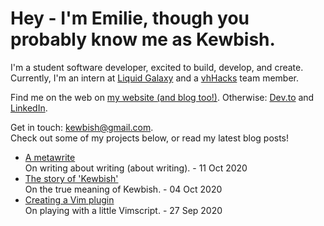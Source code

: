 # Hey - I'm Emilie, though you probably know me as Kewbish. 
I'm a student software developer, excited to build, develop, and create. Currently, I'm an intern at [Liquid Galaxy](https://liquidgalaxy.eu) and a [vhHacks](https://vhhacks.ca) team member.

Find me on the web on [my website (and blog too!)](https://kewbish.github.io/). Otherwise: [Dev.to](https://dev.to/kewbish) and [LinkedIn](https://www.linkedin.com/in/kewbish/).

Get in touch: [kewbish@gmail.com](mailto:kewbish@gmail.com).  
Check out some of my projects below, or read my latest blog posts!

<!--bp-->
- [A metawrite](https://kewbi.sh/blog/posts/201011/)  
On writing about writing (about writing). - 11 Oct 2020
- [The story of 'Kewbish'](https://kewbi.sh/blog/posts/201004/)  
On the true meaning of Kewbish. - 04 Oct 2020
- [Creating a Vim plugin](https://kewbi.sh/blog/posts/200927/)  
On playing with a little Vimscript. - 27 Sep 2020
